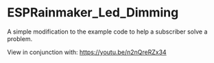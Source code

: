 # ESPRainmaker_Led_Dimming
 
A simple modification to the example code to help a subscriber solve a problem.

View in conjunction with: https://youtu.be/n2nQreRZx34
